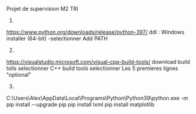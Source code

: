 Projet de supervision M2 TRI 


1)
https://www.python.org/downloads/release/python-397/
	ddl  : Windows installer (64-bit)
	-selectionner Add PATH

2)
https://visualstudio.microsoft.com/visual-cpp-build-tools/
download build tolls
selectionner C++ build tools
	selectionner Les 5 premieres lignes "optional"

3)
C:\Users\Alex\AppData\Local\Programs\Python\Python39\python.exe -m pip install --upgrade pip
pip install lxml
pip install matplotlib


